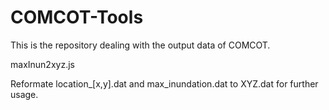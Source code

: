 # COMCOT-Tools
This is the repository dealing with the output data of COMCOT.


maxInun2xyz.js

Reformate location_[x,y].dat and max_inundation.dat to XYZ.dat for further usage.
